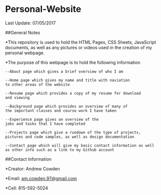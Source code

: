 # Personal-Website

Last Update: 07/05/2017

##General Notes

*This repository is used to hold the HTML Pages, CSS Sheets, JavaScript documents, as well as any pictures or videos used in the creation of my personal webpage.

*The purpose of this webpage is to hold the following information

    --About page which gives a brief overview of who I am
    
    --Home page which gives my name and title with naviation 
    to other areas of the website
    
    --Resume page which provides a copy of my resume for download 
    and viewing
    
    --Background page which provides an overview of many of 
    the important classes and course work I have taken
    
    --Experience page gives an overview of the 
    jobs and tasks that I have completed
    
    --Projects page which give a rundown of the type of projects, 
    pictures and code samples, as well as design documentation
    
    --Contact page which will give my basic contact information as well 
    as other info such as a link to my Github account
    

##Contact Information

*Creator: Andrew Cowden

*Email: am.cowden.97@gmail.com

*Cell: 815-592-5024
